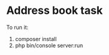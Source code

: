Address book task
========================

To run it:

1. composer install
2. php bin/console server:run